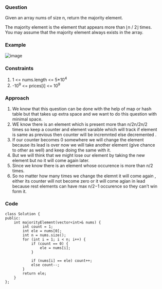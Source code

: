 **<h3>Question</h3>**

Given an array nums of size n, return the majority element.

The majority element is the element that appears more than ⌊n / 2⌋ times. You may assume that the majority element always exists in the array.

**<h3>Example</h3>**

![image](https://github.com/harshy1718/DSA-Fellowship-Problems/assets/129788726/1771ffbc-58ab-4ce2-85bd-3e4a2d8fddb0)

**<h3>Constraints</h3>**

1. 1 <= nums.length <= 5*10<sup>4</sup> 
1. -10<sup>9</sup> <= prices[i] <= 10<sup>9</sup>

**<h3>Approach</h3>**

1. We know that this question can be done with the help of map or hash table but that takes up extra space and we want to do this question with minimal space.
2. WE know there is an element which is present more than n/2n/2n/2 times so keep a counter and element varaible which will track if element is same as previous then counter will be incremnted else decremented .
3. If our counter becomes 0 somewhere we will change the element because its lead is over now we will take another element (give chance to other as well) and keep doing the same with it.
4. But we will think that we might lose our element by taking the new element but no it will come again later.
5. Since we know there is an element whose occurence is more than n/2 times.
6. So no matter how many times we change the elemnt it will come again , either its counter will not become zero or it will come agian in lead because rest elements can have max n/2−1 occurence so they can't win form it.

**<h3>Code</h3>**

```
class Solution {
public:
    int majorityElement(vector<int>& nums) {
        int count = 1;
        int ele = nums[0];
        int n = nums.size();
        for (int i = 1; i < n; i++) {
            if (count == 0) {
                ele = nums[i];
            }

            if (nums[i] == ele) count++;
            else count--;
        }
        return ele;
    }
};
```
